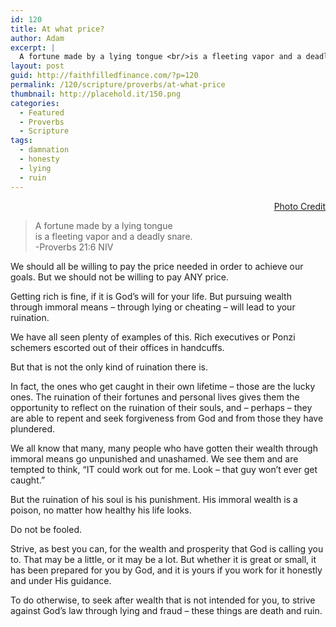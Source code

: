 ```yaml
---
id: 120
title: At what price?
author: Adam
excerpt: |
  A fortune made by a lying tongue <br/>is a fleeting vapor and a deadly snare.<br/> &mdash; Proverbs 21:6 NIV
layout: post
guid: http://faithfilledfinance.com/?p=120
permalink: /120/scripture/proverbs/at-what-price
thumbnail: http://placehold.it/150.png
categories:
  - Featured
  - Proverbs
  - Scripture
tags:
  - damnation
  - honesty
  - lying
  - ruin
---
```

<p style="text-align: right;">
  <a href="http://commons.wikimedia.org/wiki/File:Bonfire_inferno.jpg">Photo Credit</a>
</p>

> A fortune made by a lying tongue  
> is a fleeting vapor and a deadly snare.  
> -Proverbs 21:6 NIV

We should all be willing to pay the price needed in order to achieve our goals. But we should not be willing to pay ANY price.

Getting rich is fine, if it is God&rsquo;s will for your life. But pursuing wealth through immoral means &#8211; through lying or cheating &#8211; will lead to your ruination.

We have all seen plenty of examples of this. Rich executives or Ponzi schemers escorted out of their offices in handcuffs.

But that is not the only kind of ruination there is.

In fact, the ones who get caught in their own lifetime &#8211; those are the lucky ones. The ruination of their fortunes and personal lives gives them the opportunity to reflect on the ruination of their souls, and &#8211; perhaps &#8211; they are able to repent and seek forgiveness from God and from those they have plundered.

We all know that many, many people who have gotten their wealth through immoral means go unpunished and unashamed. We see them and are tempted to think, &ldquo;IT could work out for me. Look &#8211; that guy won&rsquo;t ever get caught.&rdquo;

But the ruination of his soul is his punishment. His immoral wealth is a poison, no matter how healthy his life looks.

Do not be fooled.

Strive, as best you can, for the wealth and prosperity that God is calling you to. That may be a little, or it may be a lot. But whether it is great or small, it has been prepared for you by God, and it is yours if you work for it honestly and under His guidance.

To do otherwise, to seek after wealth that is not intended for you, to strive against God&rsquo;s law through lying and fraud &#8211; these things are death and ruin.
